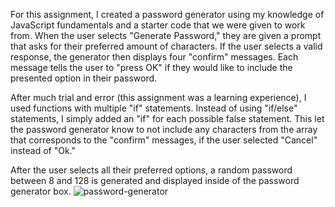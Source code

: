 For this assignment, I created a password generator using my knowledge of JavaScript fundamentals and a starter code that we were given to work from. When the user selects "Generate Password," they are given a prompt that asks for their preferred amount of characters. If the user selects a valid response, the generator then displays four "confirm" messages. Each message tells the user to "press OK" if they would like to include the presented option in their password. 

After much trial and error (this assignment was a learning experience), I used functions with multiple "if" statements. Instead of using "if/else" statements, I simply added an "if" for each possible false statement. This let the password generator know to not include any characters from the array that corresponds to the "confirm" messages, if the user selected "Cancel" instead of "Ok." 

After the user selects all their preferred options, a random password between 8 and 128 is generated and displayed inside of the password generator box. ![password-generator](https://user-images.githubusercontent.com/84213096/120931340-18ad5d00-c6bf-11eb-88ed-1ae5e33e3a25.jpg)
